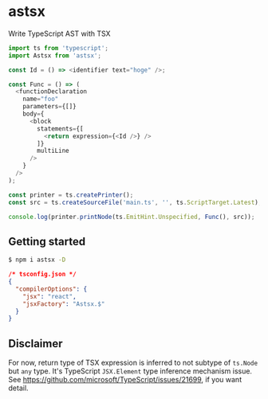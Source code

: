 # astsx

Write TypeScript AST with TSX

```ts
import ts from 'typescript';
import Astsx from 'astsx';

const Id = () => <identifier text="hoge" />;

const Func = () => (
  <functionDeclaration
    name="foo"
    parameters={[]}
    body={
      <block
        statements={[
          <return expression={<Id />} />
        ]}
        multiLine
      />
    }
  />
);

const printer = ts.createPrinter();
const src = ts.createSourceFile('main.ts', '', ts.ScriptTarget.Latest);

console.log(printer.printNode(ts.EmitHint.Unspecified, Func(), src));
```

## Getting started

```sh
$ npm i astsx -D
```

```json
/* tsconfig.json */
{
  "compilerOptions": {
    "jsx": "react",
    "jsxFactory": "Astsx.$"
  }
}
```

## Disclaimer

For now, return type of TSX expression is inferred to not subtype of `ts.Node` but `any` type. It's TypeScript `JSX.Element` type inference mechanism issue. See https://github.com/microsoft/TypeScript/issues/21699, if you want detail.
